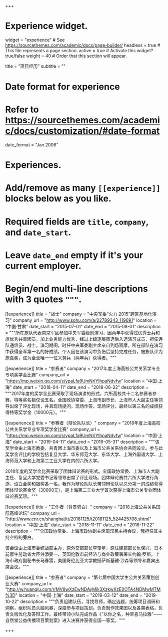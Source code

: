 +++
# Experience widget.
widget = "experience"  # See https://sourcethemes.com/academic/docs/page-builder/
headless = true  # This file represents a page section.
active = true  # Activate this widget? true/false
weight = 40  # Order that this section will appear.

title = "项目经历"
subtitle = ""

# Date format for experience
#   Refer to https://sourcethemes.com/academic/docs/customization/#date-format
date_format = "Jan 2006"

# Experiences.
#   Add/remove as many `[[experience]]` blocks below as you like.
#   Required fields are `title`, `company`, and `date_start`.
#   Leave `date_end` empty if it's your current employer.
#   Begin/end multi-line descriptions with 3 quotes `"""`.
[[experience]]
  title = "战士"
  company = "中央军委“火力·2015”跨区基地化演习"
  company_url = "http://www.sohu.com/a/22789343_119691"
  location = "中国·甘肃"
  date_start = "2015-07-01"
  date_end = "2015-08-01"
  description = """所在旅队代表南京军区参加中央军委级别演习，因两年中获得过优秀士兵和旅优秀共青团员，加上业务能力优秀，经过上级逐层筛选后入选演习成员，担任连队通信员、战士。演习期间，时任中央军委副主席亲自到场观摩，所在部队在演习中获得全军第一名的好成绩。个人因在该演习中负伤后坚持完成任务，被旅队评为旅嘉奖，成为全营唯一一位义务兵（两年兵）获得者。"""

[[experience]]
  title = "参赛者"
  company = "2017年度上海高校公共关系学专业专项奖学金比赛"
  company_url = "https://mp.weixin.qq.com/s/ypaLfa9UmNriYIhpaNdvfw"
  location = "中国·上海"
  date_start = "2018-04-11"
  date_end = "2018-06-22"
  description = """2017年度的奖学金比赛采取了现场演讲的形式，六所高校共十二名参赛者参赛，特等奖名额仅设五名。全国政协常委、上海市副市长、上海市人大副主任等领导出席了评比现场，并且现场提问，现场作答，现场评分，最终以第三名的成绩获得特等奖学金（10000元）。"""

[[experience]]
  title = "参赛者（辩论队队长）"
  company = "2018年度上海高校公共关系学专业专项奖学金比赛"
  company_url = "https://mp.weixin.qq.com/s/ypaLfa9UmNriYIhpaNdvfw"
  location = "中国·上海"
  date_start = "2019-04-11"
  date_end = "2019-05-31"
  description = """该奖学金由上海市教委、共青团上海市委以及上海市公共关系协会共同设立。参与此奖学金评比的学校包括复旦大学、华东师范大学、东华大学、上海外国语大学、上海师范大学和上海第二工业大学在内的六所大学。

2018年度的奖学金比赛采取了团体辩论赛的形式。全国政协常委、上海市人大副主任、复旦大学党委书记等领导出席了评比现场。团体辩论赛共六所大学进行角逐，设立金奖和银奖各一名。我作为辩论队队长带领辩论队以总分第一的成绩获得团体辩论赛金奖（30000元），是上海第二工业大学首次获得上海市公关专业团体辩论赛奖项。"""

[[experience]]
  title = "工作者（背景旁白）"
  company = "2018上海公共关系国际高峰论坛"
  company_url = "http://www.cnr.cn/shanghai/tt/20181125/t20181125_524425708.shtml"
  location = "中国·上海"
  date_start = "2018-11-11"
  date_end = "2018-11-22"
  description = """全国政协常委、上海市政协副主席周汉民主持会议，我担任其主持空档的旁白。
  
该会议由上海市委统战部主办，原外交部部长李肇星，原住建部部长仇保兴，日本前厚生劳动省大臣舛添要一、英国伦敦市前经济与商业政策署署长约翰·罗斯，上海市政府副秘书长马春雷，美国哥伦比亚大学教授萨斯基雅·沙森等领导和嘉宾出席会议。"""

[[experience]]
  title = "参赛者"
  company = "第七届中国大学生公共关系策划创业大赛"
  company_url = "http://w.huanqiu.com/r/MV8wXzEwNDAyMjk3XzkwXzE0OTA4NDMwMTM%3D"
  location = "中国·上海"
  date_start = "2019-03-12"
  date_end = "2019-10-22"
  description = """负责组建队伍，寻找导师，确定选题，统筹项目调研和洞察，组织队员头脑风暴，深度参与项目策划，负责制作效果图以及各类表格，负责文档优化及答辩工作。最终带领小队完成作品《“以你之名，种草喜马拉雅”——自然堂公益传播项目策划案》进入决赛并获得全国一等奖。"""

+++
